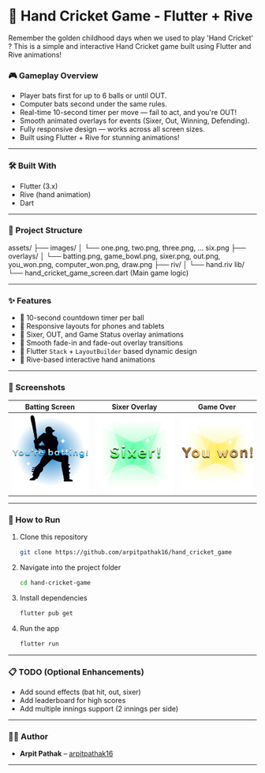 # 🏏 Hand Cricket Game - Flutter + Rive

Remember the golden childhood days when we used to play 'Hand Cricket' ?
This is a simple and interactive Hand Cricket game built using Flutter and Rive animations!

### 🎮 Gameplay Overview

- Player bats first for up to 6 balls or until OUT.
- Computer bats second under the same rules.
- Real-time 10-second timer per move — fail to act, and you're OUT!
- Smooth animated overlays for events (Sixer, Out, Winning, Defending).
- Fully responsive design — works across all screen sizes.
- Built using Flutter + Rive for stunning animations!

---

### 🛠️ Built With

- Flutter (3.x)
- Rive (hand animation)
- Dart

---

### 📂 Project Structure

assets/ ├── images/ │ └── one.png, two.png, three.png, ... six.png ├── overlays/ │ └── batting.png, game_bowl.png, sixer.png, out.png, you_won.png, computer_won.png, draw.png ├── riv/ │ └── hand.riv lib/ └── hand_cricket_game_screen.dart (Main game logic)

---

### ✨ Features

- 🎯 10-second countdown timer per ball
- 🎯 Responsive layouts for phones and tablets
- 🎯 Sixer, OUT, and Game Status overlay animations
- 🎯 Smooth fade-in and fade-out overlay transitions
- 🎯 Flutter `Stack` + `LayoutBuilder` based dynamic design
- 🎯 Rive-based interactive hand animations

---

### 📸 Screenshots

|             Batting Screen              |            Sixer Overlay            |                 Game Over                 |
| :-------------------------------------: | :---------------------------------: | :---------------------------------------: |
| ![Batting](assets/overlays/batting.png) | ![Sixer](assets/overlays/sixer.png) | ![Game Over](assets/overlays/you_won.png) |

---

### 🚀 How to Run

1. Clone this repository
   ```bash
   git clone https://github.com/arpitpathak16/hand_cricket_game
   ```
2. Navigate into the project folder
   ```bash
   cd hand-cricket-game
   ```
3. Install dependencies
   ```bash
   flutter pub get
   ```
4. Run the app
   ```bash
   flutter run
   ```

---

### 📋 TODO (Optional Enhancements)

- Add sound effects (bat hit, out, sixer)
- Add leaderboard for high scores
- Add multiple innings support (2 innings per side)

---

### 👨‍💻 Author

- **Arpit Pathak** – [arpitpathak16](https://github.com/arpitpathak16)

---
